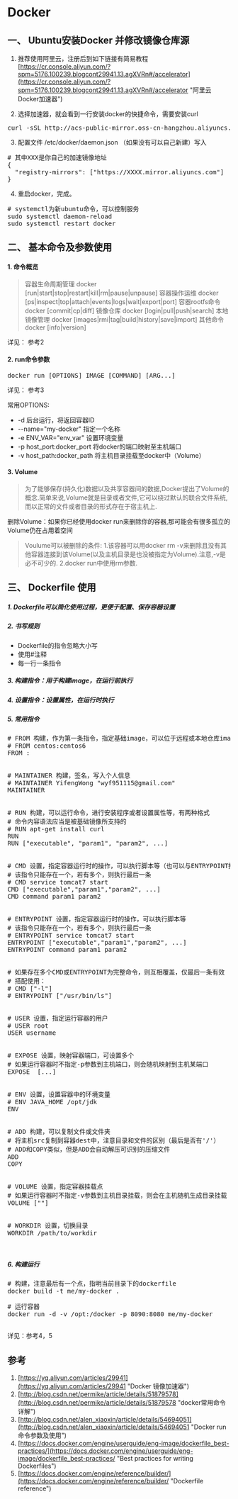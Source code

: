 # Docker

## 一、 Ubuntu安装Docker 并修改镜像仓库源

1. 推荐使用阿里云，注册后到如下链接有简易教程
[https://cr.console.aliyun.com/?spm=5176.100239.blogcont29941.13.agXVRn#/accelerator](https://cr.console.aliyun.com/?spm=5176.100239.blogcont29941.13.agXVRn#/accelerator "阿里云Docker加速器")

2. 选择加速器，就会看到一行安装docker的快捷命令，需要安装curl
<pre lang="shell">
curl -sSL http://acs-public-mirror.oss-cn-hangzhou.aliyuncs.com/docker-engine/internet | sh -
</pre>

3. 配置文件 /etc/docker/daemon.json （如果没有可以自己新建）写入
<pre lang="shell">
# 其中XXX是你自己的加速镜像地址
{
  "registry-mirrors": ["https://XXXX.mirror.aliyuncs.com"]
}
</pre>

4. 重启docker，完成。
<pre lang="shell">
# systemctl为新ubuntu命令，可以控制服务
sudo systemctl daemon-reload
sudo systemctl restart docker
</pre>


## 二、 基本命令及参数使用
#### 1. 命令概览
> 容器生命周期管理
docker [run|start|stop|restart|kill|rm|pause|unpause]
容器操作运维
docker [ps|inspect|top|attach|events|logs|wait|export|port]
容器rootfs命令
docker [commit|cp|diff]
镜像仓库
docker [login|pull|push|search]
本地镜像管理
docker [images|rmi|tag|build|history|save|import]
其他命令
docker [info|version]

详见： 参考2

#### 2. run命令参数
<pre lang="shell">
docker run [OPTIONS] IMAGE [COMMAND] [ARG...] 
</pre>
详见： 参考3

常用OPTIONS:
- -d 后台运行，将返回容器ID
- --name="my-docker" 指定一个名称
- -e ENV_VAR="env_var" 设置环境变量
- -p host_port:docker_port 将docker的端口映射至主机端口
- -v host_path:docker_path 将主机目录挂载至docker中（Volume）

#### 3. Volume
> 为了能够保存(持久化)数据以及共享容器间的数据,Docker提出了Volume的概念.简单来说,Volume就是目录或者文件,它可以绕过默认的联合文件系统,而以正常的文件或者目录的形式存在于宿主机上.

删除Volume：如果你已经使用docker run来删除你的容器,那可能会有很多孤立的Volume仍在占用着空间
> Voulume可以被删除的条件:
1.该容器可以用docker rm -v来删除且没有其他容器连接到该Volume(以及主机目录是也没被指定为Volume).注意,-v是必不可少的.
2.docker run中使用rm参数.


## 三、 Dockerfile 使用
##### 1. Dockerfile可以简化使用过程，更便于配置、保存容器设置

##### 2. 书写规则
- Dockerfile的指令忽略大小写
- 使用#注释
- 每一行一条指令

##### 3. 构建指令：用于构建image，在运行前执行

##### 4. 设置指令：设置属性，在运行时执行

##### 5. 常用指令
<pre lang="shell">
# FROM 构建，作为第一条指令，指定基础image，可以位于远程或本地仓库image
# FROM centos:centos6
FROM <image>:<tag>


# MAINTAINER 构建，签名，写入个人信息
# MAINTAINER YifengWong "wyf951115@gmail.com"
MAINTAINER <name>


# RUN 构建，可以运行命令，进行安装程序或者设置属性等，有两种格式
# 命令内容语法应当是被基础镜像所支持的
# RUN apt-get install curl 
RUN <command>
RUN ["executable", "param1", "param2", ...]


# CMD 设置，指定容器运行时的操作，可以执行脚本等（也可以与ENTRYPOINT搭配使用）
# 该指令只能存在一个，若有多个，则执行最后一条
# CMD service tomcat7 start
CMD ["executable","param1","param2", ...]  
CMD command param1 param2


# ENTRYPOINT 设置，指定容器运行时的操作，可以执行脚本等
# 该指令只能存在一个，若有多个，则执行最后一条
# ENTRYPOINT service tomcat7 start
ENTRYPOINT ["executable","param1","param2", ...]  
ENTRYPOINT command param1 param2


# 如果存在多个CMD或ENTRYPOINT为完整命令，则互相覆盖，仅最后一条有效
# 搭配使用：
# CMD ["-l"]  
# ENTRYPOINT ["/usr/bin/ls"] 


# USER 设置，指定运行容器的用户
# USER root
USER username


# EXPOSE 设置，映射容器端口，可设置多个
# 如果运行容器时不指定-p参数到主机端口，则会随机映射到主机某端口
EXPOSE <port> [<port>...]


# ENV 设置，设置容器中的环境变量
# ENV JAVA_HOME /opt/jdk
ENV <key> <value>


# ADD 构建，可以复制文件或文件夹
# 将主机src复制到容器dest中，注意目录和文件的区别（最后是否有'/'）
# ADD和COPY类似，但是ADD会自动解压可识别的压缩文件
ADD <src> <dest>
COPY <src> <dest>


# VOLUME 设置，指定容器挂载点
# 如果运行容器时不指定-v参数到主机目录挂载，则会在主机随机生成目录挂载
VOLUME ["<mountpoint>"]


# WORKDIR 设置，切换目录
WORKDIR /path/to/workdir


</pre>


##### 6. 构建运行
<pre lang="shell">
# 构建，注意最后有一个点，指明当前目录下的dockerfile
docker build -t me/my-docker . 

# 运行容器
docker run -d -v /opt:/docker -p 8090:8080 me/my-docker 

</pre>


详见：参考4，5


## 参考
1. [https://yq.aliyun.com/articles/29941](https://yq.aliyun.com/articles/29941 "Docker 镜像加速器")
2. [http://blog.csdn.net/permike/article/details/51879578](http://blog.csdn.net/permike/article/details/51879578 "docker常用命令详解")
3. [http://blog.csdn.net/alen_xiaoxin/article/details/54694051](http://blog.csdn.net/alen_xiaoxin/article/details/54694051 "Docker run 命令参数及使用")
4. [https://docs.docker.com/engine/userguide/eng-image/dockerfile_best-practices/](https://docs.docker.com/engine/userguide/eng-image/dockerfile_best-practices/ "Best practices for writing Dockerfiles")
5. [https://docs.docker.com/engine/reference/builder/](https://docs.docker.com/engine/reference/builder/ "Dockerfile reference")